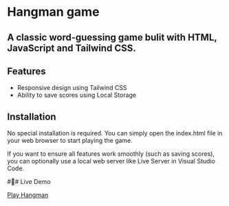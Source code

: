 # Hangman game 

## A classic word-guessing game bulit with HTML, JavaScript and Tailwind CSS.

## Features  

- Responsive design using Tailwind CSS
- Ability to save scores using Local Storage

## Installation  

No special installation is required.
You can simply open the index.html file in your web browser to start playing the game.

If you want to ensure all features work smoothly (such as saving scores), you can optionally use a local web server like Live Server in Visual Studio Code.

##ِ Live Demo

[Play Hangman](https://bayat21.github.io/hangman-game/)


